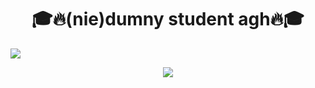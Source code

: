 
<h1 align = "center" >🎓🔥(nie)dumny student agh🔥🎓</h1>
<img src = "https://static.independent.co.uk/s3fs-public/thumbnails/image/2015/05/12/10/drkanye.jpg?quality=75&width=1250&crop=3%3A2%2Csmart&auto=webp" />
<p align="center">
   <a href = "https://open.spotify.com/playlist/2g5mVYK0Fzvf5UtsbhYz0q?si=3x3AoDsPSqWD_lXfQZ6Zdw">
    <img src= "https://img.shields.io/badge/Twoja nowa ulubiona playlista_♫-2ea44f?style=for-the-badge&logo=spotify&logoColor=white" />
  </a>
</p>

